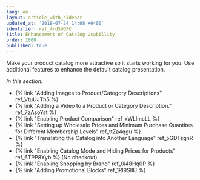 ```yaml
---
lang: en
layout: article_with_sidebar
updated_at: '2018-07-24 14:08 +0400'
identifier: ref_4rdSdQFC
title: Enhancement of Catalog Usabillity
order: 1000
published: true
---
```

Make your product catalog more attractive so it starts working for you. Use additional features to enhance the default catalog presentation.

_In this section:_

*   {% link "Adding Images to Product/Category Descriptions" ref_VtuUJTh5 %}
*   {% link "Adding a Video to a Product or Category Description." ref_7zAsoYst %}
*   {% link "Enabling Product Comparison" ref_xWLlmcLL %}
*   {% link "Setting up Wholesale Prices and Minimum Purchase Quantites for Different Membership Levels" ref_ttZa4qgu %}
*   {% link "Translating the Catalog into Another Language" ref_5GDTzgnR %}
*   {% link "Enabling Catalog Mode and Hiding Prices for Products" ref_6TPP8Yyb %} (No checkout)
*   {% link "Enabling Shopping by Brand" ref_0i48Hq0P %}
*   {% link "Adding Promotional Blocks" ref_1Rl9SIIU %}
